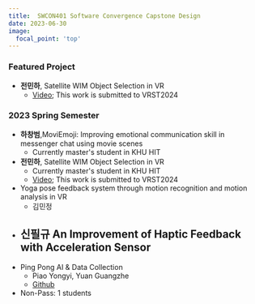 ```yaml
---
title:  SWCON401 Software Convergence Capstone Design
date: 2023-06-30
image:
  focal_point: 'top'
---
```


<!--more-->
### Featured Project
- **전민하**, Satellite WIM Object Selection in VR
  - [Video](); This work is submitted to VRST2024 


### 2023 Spring Semester
- **하창범**,MoviEmoji: Improving emotional communication skill in messenger chat using movie scenes
  - Currently master's student in KHU HIT
- **전민하**, Satellite WIM Object Selection in VR
  - Currently master's student in KHU HIT
  - [Video](); This work is submitted to VRST2024  
- Yoga pose feedback system through motion recognition and motion analysis in VR
  - 김민정
- 신필규 An Improvement of Haptic Feedback with Acceleration Sensor 
  - 
- Ping Pong AI & Data Collection
  - Piao Yongyi, Yuan Guangzhe
  - [Github](https://github.com/PIAOYONGYI2019102072/2023-1SWCD)
- Non-Pass: 1 students


